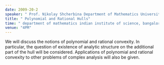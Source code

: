 ```yaml
---
date: 2009-20-2
speaker: " Prof. Nikolay Shcherbina Department of Mathematics University of Wuppertal, Germany"
title: " Polynomial and Rational Hulls"
time: " department of mathematics indian institute of science, bangalore" 
venue: "4PM"
---
```

We will discuss the notions of polynomial and rational convexity. In
particular, the question of existence of analytic structure on the
additional part of the hull will be considered. Applications of polynomial
and rational convexity to other problems of complex analysis will also be
given.
